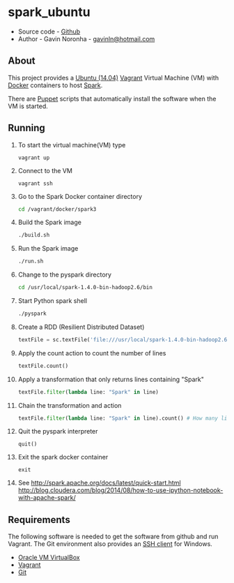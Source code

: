 spark_ubuntu
============

* Source code - [Github][1]
* Author - Gavin Noronha - <gavinln@hotmail.com>

[1]: https://github.com/gavinln/spark_ubuntu.git

About
-----

This project provides a [Ubuntu (14.04)][2] [Vagrant][3] Virtual Machine (VM)
with [Docker][4] containers to host [Spark][5].

[2]: http://releases.ubuntu.com/14.04/
[3]: http://www.vagrantup.com/
[4]: https://www.docker.com/
[5]: https://spark.apache.org/

There are [Puppet][6] scripts that automatically install the software when the VM is started.

[6]: http://puppetlabs.com/

Running
-------

1. To start the virtual machine(VM) type

    ```
    vagrant up
    ```

2. Connect to the VM

    ```
    vagrant ssh
    ```

5. Go to the Spark Docker container directory

    ```bash
    cd /vagrant/docker/spark3
    ```

6. Build the Spark image

    ```bash
    ./build.sh
    ```

7. Run the Spark image

    ```bash
    ./run.sh
    ```

8. Change to the pyspark directory

    ```bash
    cd /usr/local/spark-1.4.0-bin-hadoop2.6/bin
    ```

9. Start Python spark shell

    ```bash
    ./pyspark
    ```

10. Create a RDD (Resilient Distributed Dataset)

    ```python
    textFile = sc.textFile('file:///usr/local/spark-1.4.0-bin-hadoop2.6/README.md')
    ```

11. Apply the count action to count the number of lines

    ```python
    textFile.count()
    ```

12. Apply a transformation that only returns lines containing "Spark"

    ```python
    textFile.filter(lambda line: "Spark" in line)
    ```

13. Chain the transformation and action

    ```python
    textFile.filter(lambda line: "Spark" in line).count() # How many lines contain "Spark"?
    ```

14. Quit the pyspark interpreter

    ```
    quit()
    ```

15. Exit the spark docker container

    ```
    exit
    ```



13. See http://spark.apache.org/docs/latest/quick-start.html
http://blog.cloudera.com/blog/2014/08/how-to-use-ipython-notebook-with-apache-spark/


Requirements
------------

The following software is needed to get the software from github and run
Vagrant. The Git environment also provides an [SSH client][7] for Windows.

* [Oracle VM VirtualBox][8]
* [Vagrant][9]
* [Git][10]

[7]: http://en.wikipedia.org/wiki/Secure_Shell
[8]: https://www.virtualbox.org/
[9]: http://vagrantup.com/
[10]: http://git-scm.com/


